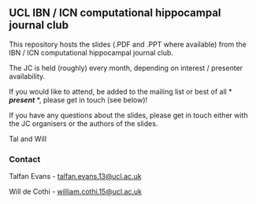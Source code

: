 ## UCL IBN / ICN computational hippocampal journal club

This repository hosts the slides (.PDF and .PPT where available) from the IBN / ICN computational hippocampal journal club.

The JC is held (roughly) every month, depending on interest / presenter availability.

If you would like to attend, be added to the mailing list or best of all * ***present*** *, please get in touch (see below)!

If you have any questions about the slides, please get in touch either with the JC organisers or the authors of the slides.

Tal and Will

### Contact

Talfan Evans - [talfan.evans.13@ucl.ac.uk](mailto:talfan.evans.13@ucl.ac.uk)

Will de Cothi - [william.cothi.15@ucl.ac.uk](mailto:william.cothi.15@ucl.ac.uk)
